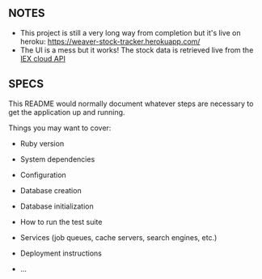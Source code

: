 ## NOTES
* This project is still a very long way from completion but it's live on heroku: https://weaver-stock-tracker.herokuapp.com/
* The UI is a mess but it works! The stock data is retrieved live from the [IEX cloud API](https://iexcloud.io/)

## SPECS
This README would normally document whatever steps are necessary to get the
application up and running.

Things you may want to cover:

* Ruby version

* System dependencies

* Configuration

* Database creation

* Database initialization

* How to run the test suite

* Services (job queues, cache servers, search engines, etc.)

* Deployment instructions

* ...
